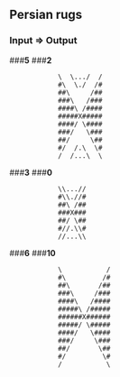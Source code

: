 ## Persian rugs

### Input	=>	Output

###**5**
###**2**

				\  \.../  /
				#\  \./  /#
				##\     /##
				###\   /###
				####\ /####
				#####X#####
				####/ \####
				###/   \###
				##/     \##
				#/  /.\  \#
				/  /...\  \
				
		
###**3**
###**0**

				\\...//
				#\\.//#
				##\ /##
				###X###
				##/ \##
				#//.\\#
				//...\\


###**6**
###**10**

				\           /
				#\         /#
				##\       /##
				###\     /###
				####\   /####
				#####\ /#####
				######X######
				#####/ \#####
				####/   \####
				###/     \###
				##/       \##
				#/         \#
				/           \
   